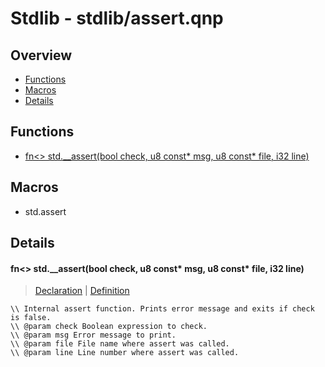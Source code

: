 
# Stdlib - stdlib/assert.qnp

## Overview
 - [Functions](#functions)
 - [Macros](#macros)
 - [Details](#details)


## Functions
 - [fn\<\> std.__assert(bool check, u8 const* msg, u8 const* file, i32 line)](#ref_f7c1565a7f7a6a4ebc8526f6438517ce)

## Macros
 - std.assert

## Details
#### <a id="ref_f7c1565a7f7a6a4ebc8526f6438517ce"/>fn\<\> std.__assert(bool check, u8 const* msg, u8 const* file, i32 line)
> [Declaration](/stdlib/assert.qnp?plain=1#L15) | [Definition](/stdlib/assert.qnp?plain=1#L21)
```qinp
\\ Internal assert function. Prints error message and exits if check is false.
\\ @param check Boolean expression to check.
\\ @param msg Error message to print.
\\ @param file File name where assert was called.
\\ @param line Line number where assert was called.
```

